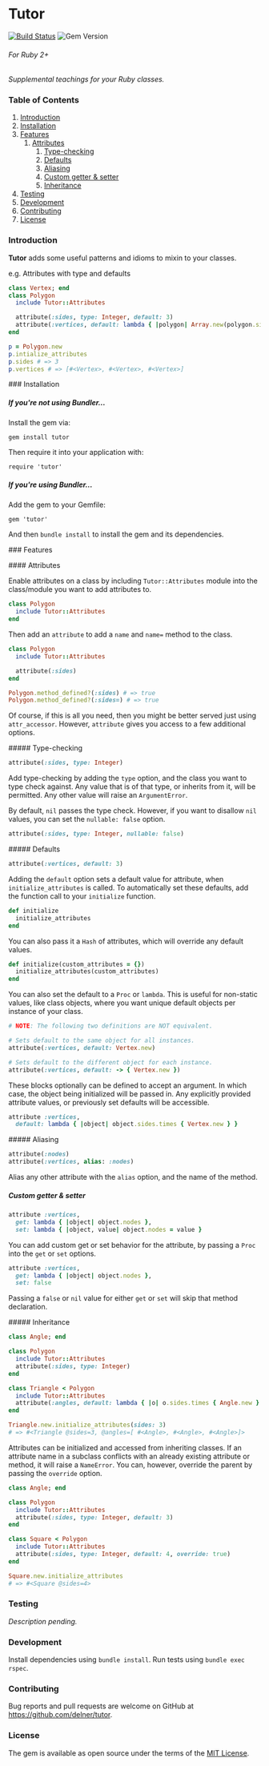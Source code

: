 Tutor
==========

[![Build Status](https://travis-ci.org/delner/tutor.svg?branch=master)](https://travis-ci.org/delner/tutor) ![Gem Version](https://img.shields.io/gem/v/tutor.svg?maxAge=2592000)
###### *For Ruby 2+*

*Supplemental teachings for your Ruby classes.*

### Table of Contents

 1. [Introduction](#introduction)
 2. [Installation](#installation)
 3. [Features](#features)
    1. [Attributes](#attributes)
        1. [Type-checking](#type-checking)
        2. [Defaults](#defaults)
        3. [Aliasing](#aliasing)
        4. [Custom getter & setter](#custom-getter-and-setter)
        5. [Inheritance](#inheritance)
 4. [Testing](#testing)
 5. [Development](#development)
 6. [Contributing](#contributing)
 4. [License](#license)

### <a name="introduction"></a>Introduction

**Tutor** adds some useful patterns and idioms to mixin to your classes.

e.g. Attributes with type and defaults

```ruby
class Vertex; end
class Polygon
  include Tutor::Attributes

  attribute(:sides, type: Integer, default: 3)
  attribute(:vertices, default: lambda { |polygon| Array.new(polygon.sides) { Vertex.new } })
end

p = Polygon.new
p.intialize_attributes
p.sides # => 3
p.vertices # => [#<Vertex>, #<Vertex>, #<Vertex>]
```

###<a name="installation"></a> Installation

##### If you're not using Bundler...

Install the gem via:

```
gem install tutor
```

Then require it into your application with:

```
require 'tutor'
```

##### If you're using Bundler...

Add the gem to your Gemfile:

```
gem 'tutor'
```

And then `bundle install` to install the gem and its dependencies.

###<a name="features"></a> Features

####<a name="attributes"></a> Attributes

Enable attributes on a class by including `Tutor::Attributes` module into the class/module you want to add attributes to.

```ruby
class Polygon
  include Tutor::Attributes
end
```

Then add an `attribute` to add a `name` and `name=` method to the class.

```ruby
class Polygon
  include Tutor::Attributes

  attribute(:sides)
end

Polygon.method_defined?(:sides) # => true
Polygon.method_defined?(:sides=) # => true
```

Of course, if this is all you need, then you might be better served just using `attr_accessor`. However, `attribute` gives you access to a few additional options.

#####<a name="type-checking"></a> Type-checking

```ruby
attribute(:sides, type: Integer)
```

Add type-checking by adding the `type` option, and the class you want to type check against. Any value that is of that type, or inherits from it, will be permitted. Any other value will raise an `ArgumentError`.

By default, `nil` passes the type check. However, if you want to disallow `nil` values, you can set the `nullable: false` option.

```ruby
attribute(:sides, type: Integer, nullable: false)
```

#####<a name="defaults"></a> Defaults

```ruby
attribute(:vertices, default: 3)
```

Adding the `default` option sets a default value for attribute, when `initialize_attributes` is called. To automatically set these defaults, add the function call to your `initialize` function.

```ruby
def initialize
  initialize_attributes
end
```

You can also pass it a `Hash` of attributes, which will override any default values.

```ruby
def initialize(custom_attributes = {})
  initialize_attributes(custom_attributes)
end
```

You can also set the default to a `Proc` or `lambda`. This is useful for non-static values, like class objects, where you want unique default objects per instance of your class.

```ruby
# NOTE: The following two definitions are NOT equivalent.

# Sets default to the same object for all instances.
attribute(:vertices, default: Vertex.new)

# Sets default to the different object for each instance.
attribute(:vertices, default: -> { Vertex.new })
```

These blocks optionally can be defined to accept an argument. In which case, the object being initialized will be passed in. Any explicitly provided attribute values, or previously set defaults will be accessible.

```ruby
attribute :vertices,
  default: lambda { |object| object.sides.times { Vertex.new } }
```

#####<a name="aliasing"></a> Aliasing

```ruby
attribute(:nodes)
attribute(:vertices, alias: :nodes)
```

Alias any other attribute with the `alias` option, and the name of the method.

##### <a name="custom-getter-and-setter"></a>Custom getter & setter

```ruby
attribute :vertices,
  get: lambda { |object| object.nodes },
  set: lambda { |object, value| object.nodes = value }
```

You can add custom get or set behavior for the attribute, by passing a `Proc` into the `get` or `set` options.

```ruby
attribute :vertices,
  get: lambda { |object| object.nodes },
  set: false
```

Passing a `false` or `nil` value for either `get` or `set` will skip that method declaration.

#####<a name="inheritance"></a> Inheritance

```ruby
class Angle; end

class Polygon
  include Tutor::Attributes
  attribute(:sides, type: Integer)
end

class Triangle < Polygon
  include Tutor::Attributes
  attribute(:angles, default: lambda { |o| o.sides.times { Angle.new } })
end

Triangle.new.initialize_attributes(sides: 3)
# => #<Triangle @sides=3, @angles=[ #<Angle>, #<Angle>, #<Angle>]>
```

Attributes can be initialized and accessed from inheriting classes. If an attribute name in a subclass conflicts with an already existing attribute or method, it will raise a `NameError`. You can, however, override the parent by passing the `override` option.

```ruby
class Angle; end

class Polygon
  include Tutor::Attributes
  attribute(:sides, type: Integer, default: 3)
end

class Square < Polygon
  include Tutor::Attributes
  attribute(:sides, type: Integer, default: 4, override: true)
end

Square.new.initialize_attributes
# => #<Square @sides=4>
```

### <a name="testing"></a>Testing

*Description pending.*

### <a name="development"></a>Development

Install dependencies using `bundle install`. Run tests using `bundle exec rspec`.

### <a name="contributing"></a>Contributing

Bug reports and pull requests are welcome on GitHub at https://github.com/delner/tutor.

### <a name="license"></a>License

The gem is available as open source under the terms of the [MIT License](http://opensource.org/licenses/MIT).

